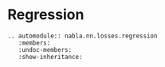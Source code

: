 # Regression

```{eval-rst}
.. automodule:: nabla.nn.losses.regression
   :members:
   :undoc-members:
   :show-inheritance:
```
